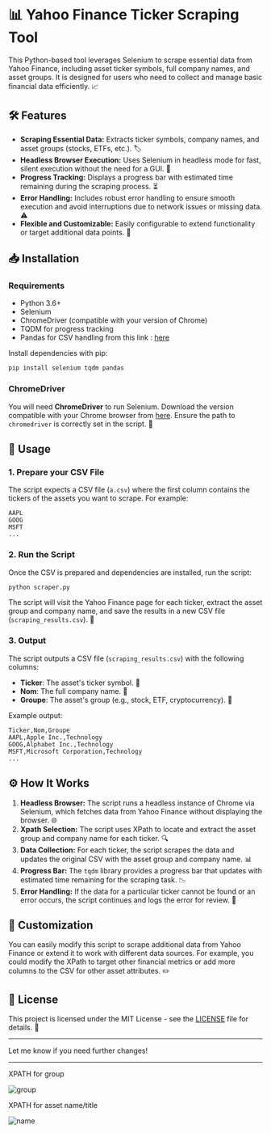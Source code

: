 # 📊 Yahoo Finance Ticker Scraping Tool

This Python-based tool leverages Selenium to scrape essential data from Yahoo Finance, including asset ticker symbols, full company names, and asset groups. It is designed for users who need to collect and manage basic financial data efficiently. 📈

## 🛠 Features

- **Scraping Essential Data:** Extracts ticker symbols, company names, and asset groups (stocks, ETFs, etc.). 🏷️
- **Headless Browser Execution:** Uses Selenium in headless mode for fast, silent execution without the need for a GUI. 🚀
- **Progress Tracking:** Displays a progress bar with estimated time remaining during the scraping process. ⏳
- **Error Handling:** Includes robust error handling to ensure smooth execution and avoid interruptions due to network issues or missing data. ⚠️
- **Flexible and Customizable:** Easily configurable to extend functionality or target additional data points. 🔧

## 📥 Installation

### Requirements

- Python 3.6+
- Selenium
- ChromeDriver (compatible with your version of Chrome)
- TQDM for progress tracking
- Pandas for CSV handling from this link : 
  [here](https://github.com/ahnazary/Finance/blob/master/finance/src/database/valid_tickers.csv)

Install dependencies with pip:

```bash
pip install selenium tqdm pandas
```

### ChromeDriver

You will need **ChromeDriver** to run Selenium. Download the version compatible with your Chrome browser from [here](https://sites.google.com/a/chromium.org/chromedriver/downloads). Ensure the path to `chromedriver` is correctly set in the script. 🔗

## 🚀 Usage

### 1. Prepare your CSV File

The script expects a CSV file (`a.csv`) where the first column contains the tickers of the assets you want to scrape. For example:

```csv
AAPL
GOOG
MSFT
...
```

### 2. Run the Script

Once the CSV is prepared and dependencies are installed, run the script:

```bash
python scraper.py
```

The script will visit the Yahoo Finance page for each ticker, extract the asset group and company name, and save the results in a new CSV file (`scraping_results.csv`). 💾

### 3. Output

The script outputs a CSV file (`scraping_results.csv`) with the following columns:
- **Ticker**: The asset's ticker symbol. 💼
- **Nom**: The full company name. 🏢
- **Groupe**: The asset's group (e.g., stock, ETF, cryptocurrency). 🏦

Example output:

```csv
Ticker,Nom,Groupe
AAPL,Apple Inc.,Technology
GOOG,Alphabet Inc.,Technology
MSFT,Microsoft Corporation,Technology
...
```

## ⚙️ How It Works

1. **Headless Browser:** The script runs a headless instance of Chrome via Selenium, which fetches data from Yahoo Finance without displaying the browser. 🌐
2. **Xpath Selection:** The script uses XPath to locate and extract the asset group and company name for each ticker. 🔍
3. **Data Collection:** For each ticker, the script scrapes the data and updates the original CSV with the asset group and company name. 📊
4. **Progress Bar:** The `tqdm` library provides a progress bar that updates with estimated time remaining for the scraping task. 📉
5. **Error Handling:** If the data for a particular ticker cannot be found or an error occurs, the script continues and logs the error for review. 📝

## 🔄 Customization

You can easily modify this script to scrape additional data from Yahoo Finance or extend it to work with different data sources. For example, you could modify the XPath to target other financial metrics or add more columns to the CSV for other asset attributes. ✏️

## 📝 License

This project is licensed under the MIT License - see the [LICENSE](LICENSE) file for details. 📜

---

Let me know if you need further changes!

---

XPATH for group

![group](https://github.com/user-attachments/assets/5ceba3ce-a4df-47b9-bd75-03e21f639c60)

XPATH for asset name/title

![name](https://github.com/user-attachments/assets/de56bd89-94b8-4cd1-9cc9-adeb72b2e665)

